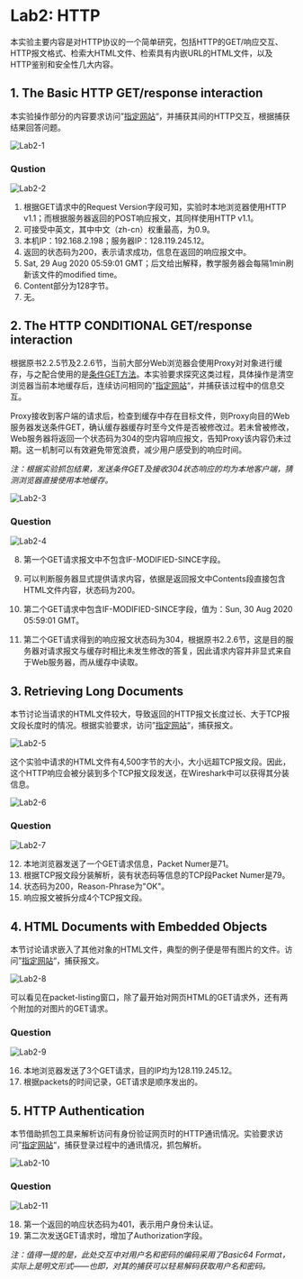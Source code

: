 # Lab2: HTTP

本实验主要内容是对HTTP协议的一个简单研究，包括HTTP的GET/响应交互、HTTP报文格式、检索大HTML文件、检索具有内嵌URL的HTML文件，以及HTTP鉴别和安全性几大内容。



## 1. The Basic HTTP GET/response interaction

本实验操作部分的内容要求访问”[指定网站](http://gaia.cs.umass.edu/wireshark-labs/HTTP-wireshark-file1.html)“，并捕获其间的HTTP交互，根据捕获结果回答问题。

![Lab2-1](../pics/Lab2-1.png)



### Qustion

![Lab2-2](../pics/Lab2-2.png)

1. 根据GET请求中的Request Version字段可知，实验时本地浏览器使用HTTP v1.1；而根据服务器返回的POST响应报文，其同样使用HTTP v1.1。
2. 可接受中英文，其中中文（zh-cn）权重最高，为0.9。 
3. 本机IP：192.168.2.198；服务器IP：128.119.245.12。
4. 返回的状态码为200，表示请求成功，信息在返回的响应报文中。
5. Sat, 29 Aug 2020 05:59:01 GMT；后文给出解释，教学服务器会每隔1min刷新该文件的modified time。
6. Content部分为128字节。
7. 无。



## 2. The HTTP CONDITIONAL GET/response interaction

根据原书2.2.5节及2.2.6节，当前大部分Web浏览器会使用Proxy对对象进行缓存，与之配合使用的是<u>条件GET方法</u>。本实验要求探究这类过程，具体操作是清空浏览器当前本地缓存后，连续访问相同的”[指定网站](http://gaia.cs.umass.edu/wireshark-labs/HTTP-wireshark-file2.html)“，并捕获该过程中的信息交互。

Proxy接收到客户端的请求后，检查到缓存中存在目标文件，则Proxy向目的Web服务器发送条件GET，确认缓存器缓存时至今文件是否被修改过。若未曾被修改，Web服务器将返回一个状态码为304的空内容响应报文，告知Proxy该内容仍未过期。这一机制可以有效避免带宽浪费，减少用户感受到的响应时间。

*注：根据实验抓包结果，发送条件GET及接收304状态响应的均为本地客户端，猜测浏览器直接使用本地缓存。*

![Lab2-3](../pics/Lab2-3.png)



### Question

![Lab2-4](../pics/Lab2-4.png)

8. 第一个GET请求报文中不包含IF-MODIFIED-SINCE字段。

9. 可以判断服务器显式提供请求内容，依据是返回报文中Contents段直接包含HTML文件内容，状态码为200。
10. 第二个GET请求中包含IF-MODIFIED-SINCE字段，值为：Sun, 30 Aug 2020 05:59:01 GMT。
11. 第二个GET请求得到的响应报文状态码为304，根据原书2.2.6节，这是目的服务器对请求报文与缓存时相比未发生修改的答复，因此请求内容并非显式来自于Web服务器，而从缓存中读取。



## 3. Retrieving Long Documents  

本节讨论当请求的HTML文件较大，导致返回的HTTP报文长度过长、大于TCP报文段长度时的情况。根据实验要求，访问”[指定网站](http://gaia.cs.umass.edu/wireshark-labs/HTTP-wireshark-file3.html)“，捕获报文。

![Lab2-5](../pics/Lab2-5.png)

这个实验中请求的HTML文件有4,500字节的大小，大小远超TCP报文段。因此，这个HTTP响应会被分装到多个TCP报文段发送，在Wireshark中可以获得其分装信息。

![Lab2-6](../pics/Lab2-6.png)



### Question

![Lab2-7](../pics/Lab2-7.png)

12. 本地浏览器发送了一个GET请求信息，Packet Numer是71。
13. 根据TCP报文段分装解析，装有状态码等信息的TCP段Packet Numer是79。
14. 状态码为200，Reason-Phrase为"OK"。
15. 响应报文被拆分成4个TCP报文段。



## 4. HTML Documents with Embedded Objects  

本节讨论请求嵌入了其他对象的HTML文件，典型的例子便是带有图片的文件。访问”[指定网站](http://gaia.cs.umass.edu/wireshark-labs/HTTP-wireshark-file4.html)“，捕获报文。

![Lab2-8](../pics/Lab2-8.png)

可以看见在packet-listing窗口，除了最开始对网页HTML的GET请求外，还有两个附加的对图片的GET请求。



### Question

![Lab2-9](../pics/Lab2-9.png)

16. 本地浏览器发送了3个GET请求，目的IP均为128.119.245.12。
17. 根据packets的时间记录，GET请求是顺序发出的。



## 5. HTTP Authentication  

本节借助抓包工具来解析访问有身份验证网页时的HTTP通讯情况。实验要求访问”[指定网站](http://gaia.cs.umass.edu/wireshark-labs/protected_pages/HTTP-wiresharkfile5.html)“，捕获登录过程中的通讯情况，抓包解析。

![Lab2-10](../pics/Lab2-10.png)



### Question

![Lab2-11](../pics/Lab2-11.png)

18. 第一个返回的响应状态码为401，表示用户身份未认证。
19. 第二次发送GET请求时，增加了Authorization字段。

*注：值得一提的是，此处交互中对用户名和密码的编码采用了Basic64 Format，实际上是明文形式——也即，对其的捕获可以轻易解码获取用户名和密码。*

